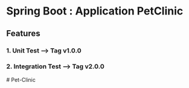 # Spring Boot : Application PetClinic

## Features  

### 1.  Unit Test  --> Tag v1.0.0
### 2.  Integration Test  --> Tag v2.0.0
#   P e t - C l i n i c  
 